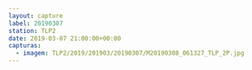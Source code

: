 ```yaml
---
layout: capture
label: 20190307
station: TLP2
date: 2019-03-07 21:00:00+00:00
capturas:
  - imagem: TLP2/2019/201903/20190307/M20190308_061327_TLP_2P.jpg
---
```

